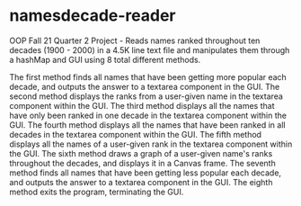 # namesdecade-reader
OOP Fall 21 Quarter 2 Project - Reads names ranked throughout ten decades (1900 - 2000) in a  4.5K line text file and manipulates them through a hashMap and GUI using 8 total different methods.

The first method finds all names that have been getting more popular each decade, and outputs the answer to a textarea component in the GUI.
The second method displays the ranks from a user-given name in the textarea component within the GUI.
The third method displays all the names that have only been ranked in one decade in the textarea component within the GUI.
The fourth method displays all the names that have been ranked in all decades in the textarea component within the GUI.
The fifth method displays all the names of a user-given rank in the textarea component within the GUI.
The sixth method draws a graph of a user-given name's ranks throughout the decades, and displays it in a Canvas frame. 
The seventh method finds all names that have been getting less popular each decade, and outputs the answer to a textarea component in the GUI.
The eighth method exits the program, terminating the GUI. 
